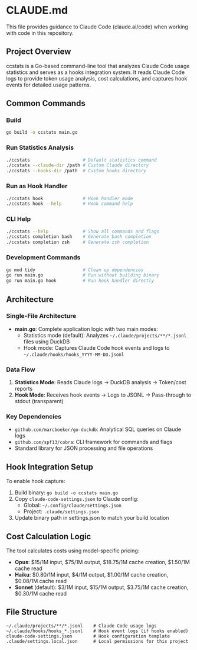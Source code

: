 # CLAUDE.md

This file provides guidance to Claude Code (claude.ai/code) when working with code in this repository.

## Project Overview

ccstats is a Go-based command-line tool that analyzes Claude Code usage statistics and serves as a hooks integration system. It reads Claude Code logs to provide token usage analysis, cost calculations, and captures hook events for detailed usage patterns.

## Common Commands

### Build
```bash
go build -o ccstats main.go
```

### Run Statistics Analysis
```bash
./ccstats                    # Default statistics command
./ccstats --claude-dir /path # Custom Claude directory
./ccstats --hooks-dir /path  # Custom hooks directory
```

### Run as Hook Handler
```bash
./ccstats hook               # Hook handler mode
./ccstats hook --help        # Hook command help
```

### CLI Help
```bash
./ccstats --help             # Show all commands and flags
./ccstats completion bash    # Generate bash completion
./ccstats completion zsh     # Generate zsh completion
```

### Development Commands
```bash
go mod tidy                  # Clean up dependencies
go run main.go               # Run without building binary
go run main.go hook          # Run hook handler directly
```

## Architecture

### Single-File Architecture
- **main.go**: Complete application logic with two main modes:
  - Statistics mode (default): Analyzes `~/.claude/projects/**/*.jsonl` files using DuckDB
  - Hook mode: Captures Claude Code hook events and logs to `~/.claude/hooks/hooks_YYYY-MM-DD.jsonl`

### Data Flow
1. **Statistics Mode**: Reads Claude logs → DuckDB analysis → Token/cost reports
2. **Hook Mode**: Receives hook events → Logs to JSONL → Pass-through to stdout (transparent)

### Key Dependencies
- `github.com/marcboeker/go-duckdb`: Analytical SQL queries on Claude logs
- `github.com/spf13/cobra`: CLI framework for commands and flags
- Standard library for JSON processing and file operations

## Hook Integration Setup

To enable hook capture:
1. Build binary: `go build -o ccstats main.go`
2. Copy `claude-code-settings.json` to Claude config:
   - Global: `~/.config/claude/settings.json`
   - Project: `.claude/settings.json`
3. Update binary path in settings.json to match your build location

## Cost Calculation Logic

The tool calculates costs using model-specific pricing:
- **Opus**: $15/1M input, $75/1M output, $18.75/1M cache creation, $1.50/1M cache read
- **Haiku**: $0.80/1M input, $4/1M output, $1.00/1M cache creation, $0.08/1M cache read  
- **Sonnet** (default): $3/1M input, $15/1M output, $3.75/1M cache creation, $0.30/1M cache read

## File Structure

```
~/.claude/projects/**/*.jsonl    # Claude Code usage logs
~/.claude/hooks/hooks_*.jsonl    # Hook event logs (if hooks enabled)
claude-code-settings.json        # Hook configuration template
.claude/settings.local.json      # Local permissions for this project
```